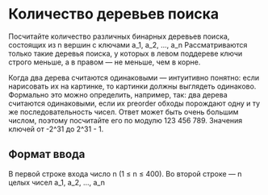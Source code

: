 # Количество деревьев поиска

Посчитайте количество различных бинарных деревьев поиска, состоящих из n вершин с ключами a_1, a_2, ..., a_n Рассматриваются только такие деревья поиска, у которых в левом поддереве ключи строго меньше, а в правом — не меньше, чем в корне.

Когда два дерева считаются одинаковыми — интуитивно понятно: если нарисовать их на картинке, то картинки должны выглядеть одинаково. Формально это можно определить, например, так: два дерева считаются одинаковыми, если их preorder обходы порождают одну и ту же последовательность чисел. Ответ может быть очень большим числом, поэтому посчитайте его по модулю 123  456  789. Значения ключей от -2^31 до 2^31 - 1.

## Формат ввода
В первой строке входа число n (1 ≤ n ≤ 400). Во второй строке — n целых чисел a_1, a_2, ..., a_n